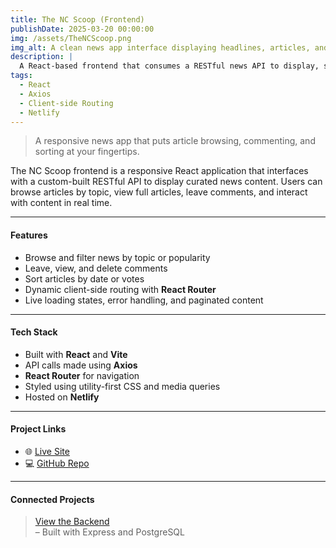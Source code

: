 ```yaml
---
title: The NC Scoop (Frontend)
publishDate: 2025-03-20 00:00:00
img: /assets/TheNCScoop.png
img_alt: A clean news app interface displaying headlines, articles, and categories
description: |
  A React-based frontend that consumes a RESTful news API to display, sort, and interact with dynamic content and comments.
tags:
  - React
  - Axios
  - Client-side Routing
  - Netlify
---
```


> A responsive news app that puts article browsing, commenting, and sorting at your fingertips.

The NC Scoop frontend is a responsive React application that interfaces with a custom-built RESTful API to display curated news content. Users can browse articles by topic, view full articles, leave comments, and interact with content in real time.

---

#### Features

- Browse and filter news by topic or popularity
- Leave, view, and delete comments
- Sort articles by date or votes
- Dynamic client-side routing with **React Router**
- Live loading states, error handling, and paginated content

---

#### Tech Stack

- Built with **React** and **Vite**
- API calls made using **Axios**
- **React Router** for navigation
- Styled using utility-first CSS and media queries
- Hosted on **Netlify**

---

####  Project Links

- 🌐 [Live Site](https://the-nc-scoop.netlify.app/)  
- 💻 [GitHub Repo](https://github.com/JC-Ellis/northcoders-news-FE)

---

#### Connected Projects

>  [View the Backend](./the-nc-scoop-backend)<br> – Built with Express and PostgreSQL